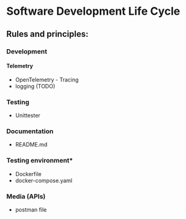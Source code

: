 

# Software Development Life Cycle
## Rules and principles:
### Development 
#### Telemetry
- OpenTelemetry - Tracing
- logging (TODO)
### Testing
- Unittester
### Documentation
- README.md
### Testing environment*
- Dockerfile
- docker-compose.yaml
### Media (APIs)
- postman file
